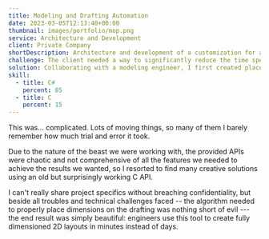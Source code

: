 ```yaml
---
title: Modeling and Drafting Automation
date: 2023-03-05T12:13:40+00:00
thumbnail: images/portfolio/mop.png
service: Architecture and Development 
client: Private Company
shortDescription: Architecture and development of a customization for a widely-used CAD and modeling software, enabling the creation of 3D models through exposed APIs and the extraction of fully-dimensioned 2D drafts. The final drafts are then imported into a separate PLM software.
challenge: The client needed a way to significantly reduce the time spent manually drafting connection layouts for products, which were already composed of highly standardized components. 
solution: Collaborating with a modeling engineer, I first created placeholder models for each component type. Next, I developed a GUI that allowed the client’s engineers to select components, set parameters, and generate a 3D model. From this, I finally extracted a fully-dimensioned 2D draft, complete with all necessary annotations.
skill:
  - title: C#
    percent: 85
  - title: C
    percent: 15
---
```


This was... complicated. Lots of moving things, so many of them I barely remember how much trial and error it took. 

Due to the nature of the beast we were working with, the provided APIs were chaotic and not comprehensive of all the features we needed to achieve the results we wanted, so I resorted to find many creative solutions using an old but surprisingly working C API. 

I can't really share project specifics without breaching confidentiality, but beside all troubles and technical challenges faced -- the algorithm needed to properly place dimensions on the drafting was nothing short of evil --- the end result was simply beautiful: engineers use this tool to create fully dimensioned 2D layouts in minutes instead of days. 

